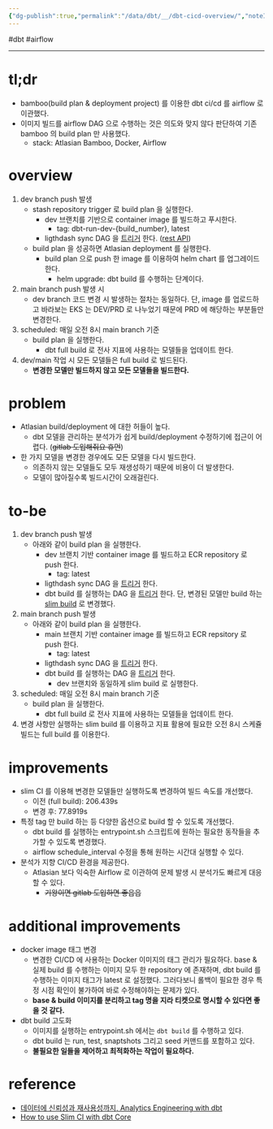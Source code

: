 ```yaml
---
{"dg-publish":true,"permalink":"/data/dbt/__/dbt-cicd-overview/","noteIcon":"","created":"2024-06-30T00:39:32.000+09:00"}
---
```


#dbt #airflow 

---

# tl;dr

- bamboo(build plan & deployment project) 를 이용한 dbt ci/cd 를 airflow 로 이관했다.
- 이미지 빌드를 airflow DAG 으로 수행하는 것은 의도와 맞지 않다 판단하여 기존 bamboo 의 build plan 만 사용했다.
	- stack: Atlasian Bamboo, Docker, Airflow

# overview
1. dev branch push 발생
	- stash repository trigger 로 build plan 을 실행한다.
		- dev 브랜치를 기반으로 container image 를 빌드하고 푸시한다.
			- tag: dbt-run-dev-{build_number}, latest
		- ligthdash sync DAG 을 [트리거](https://airflow.apache.org/docs/apache-airflow/stable/stable-rest-api-ref.html) 한다. ([rest API](https://airflow.apache.org/docs/apache-airflow/stable/stable-rest-api-ref.html))
	- build plan 을 성공하면 Atlasian deployment 를 실행한다.
		- build plan 으로 push 한 image 를 이용하여 helm chart 를 업그레이드 한다.
		  - helm upgrade: dbt build 를 수행하는 단계이다.
2. main branch push 발생 시
	- dev branch 코드 변경 시 발생하는 절차는 동일하다. 단, image 를 업로드하고 바라보는 EKS 는 DEV/PRD 로 나누었기 때문에 PRD 에 해당하는 부분들만 변경한다.
3. scheduled: 매일 오전 8시 main branch 기준
	- build plan 을 실행한다.
		- dbt full build 로 전사 지표에 사용하는 모델들을 업데이트 한다.
4. dev/main 작업 시 모든 모델들은 full build 로 빌드된다.
	- **변경한 모델만 빌드하지 않고 모든 모델들을 빌드한다.**

# problem
- Atlasian build/deployment 에 대한 허들이 높다.
	- dbt 모델을 관리하는 분석가가 쉽게 build/deployment 수정하기에 접근이 어렵다. (~~gitlab 도입해줘요 휴먼~~)
- 한 가지 모델을 변경한 경우에도 모든 모델을 다시 빌드한다.
	- 의존하지 않는 모델들도 모두 재생성하기 때문에 비용이 더 발생한다.
	- 모델이 많아질수록 빌드시간이 오래걸린다.

# to-be
1. dev branch push 발생
	- 아래와 같이 build plan 을 실행한다.
		- dev 브랜치 기반 container image 를 빌드하고 ECR repository 로 push 한다.
			- tag: latest
		- ligthdash sync DAG 을 [트리거](https://airflow.apache.org/docs/apache-airflow/stable/stable-rest-api-ref.html) 한다.
		- dbt build 를 실행하는 DAG 을 [트리거](https://airflow.apache.org/docs/apache-airflow/stable/stable-rest-api-ref.html) 한다. 단, 변경된 모델만 build 하는 [slim build](https://docs.getdbt.com/guides/legacy/best-practices#run-only-modified-models-to-test-changes-slim-ci) 로 변경했다.
2. main branch push 발생
	- 아래와 같이 build plan 을 실행한다.
		- main 브랜치 기반 container image 를 빌드하고 ECR repsitory 로 push 한다.
			- tag: latest
		- ligthdash sync DAG 을 [트리거](https://airflow.apache.org/docs/apache-airflow/stable/stable-rest-api-ref.html) 한다.
		- dbt build 를 실행하는 DAG 을 [트리거](https://airflow.apache.org/docs/apache-airflow/stable/stable-rest-api-ref.html) 한다.
			- dev 브랜치와 동일하게 slim build 로 실행한다.
3. scheduled: 매일 오전 8시 main branch 기준
	- build plan 을 실행한다.
		- dbt full build 로 전사 지표에 사용하는 모델들을 업데이트 한다.
4. 변경 사항만 실행하는 slim build 를 이용하고 지표 활용에 필요한 오전 8시 스케쥴 빌드는 full build 를 이용한다.

# improvements
- slim CI 를 이용해 변경한 모델들만 실행하도록 변경하여 빌드 속도를 개선했다.
	- 이전 (full build): 206.439s
	- 변경 후: 77.8919s
- 특정 tag 만 build 하는 등 다양한 옵션으로 build 할 수 있도록 개선했다.
	- dbt build 를 실행하는 entrypoint.sh 스크립트에 원하는 필요한 동작들을 추가할 수 있도록 변경했다.
	- airflow schedule_interval 수정을 통해 원하는 시간대 실행할 수 있다.
- 분석가 지향 CI/CD 환경을 제공한다.
	- Atlasian 보다 익숙한 Airflow 로 이관하여 문제 발생 시 분석가도 빠르게 대응할 수 있다.
		- ~~기왕이면 gitlab 도입하면 좋읍읍~~

# additional improvements
- docker image 태그 변경
	- 변경한 CI/CD 에 사용하는 Docker 이미지의 태그 관리가 필요하다. base & 실제 build 를 수행하는 이미지 모두 한 repository 에 존재하며, dbt build 를 수행하는 이미지 태그가 latest 로 설정했다. 그러다보니 롤백이 필요한 경우 특정 시점 확인이 불가하여 바로 수정해야하는 문제가 있다.
	- **base & build 이미지를 분리하고 tag 명을 지라 티켓으로 명시할 수 있다면 좋을 것 같다.**
- dbt build 고도화
	- 이미지를 실행하는 entrypoint.sh 에서는 `dbt build` 를 수행하고 있다.
	- dbt build 는 run, test, snaptshots 그리고 seed 커맨드를 포함하고 있다.
	- **불필요한 일들을 제어하고 최적화하는 작업이 필요하다.**

# reference
- [데이터에 신뢰성과 재사용성까지, Analytics Engineering with dbt](https://tech.socarcorp.kr/data/2022/07/25/analytics-engineering-with-dbt.html)
- [How to use Slim CI with dbt Core](https://www.vantage-ai.com/blog/how-to-use-slim-ci-with-dbt-core)